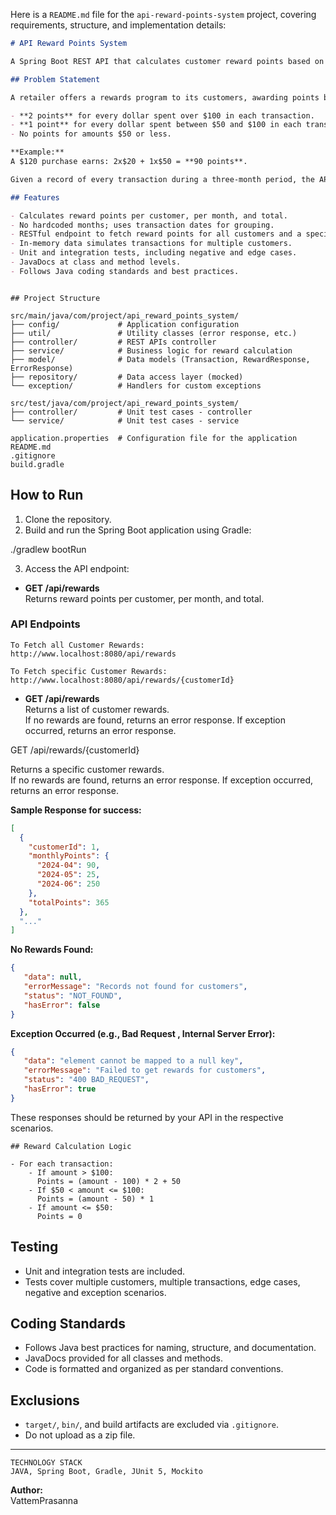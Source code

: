 Here is a `README.md` file for the `api-reward-points-system` project, covering requirements, structure, and implementation details:

```markdown
# API Reward Points System

A Spring Boot REST API that calculates customer reward points based on their transaction history, as per the requirements for a web API developer assignment.

## Problem Statement

A retailer offers a rewards program to its customers, awarding points based on each recorded purchase:

- **2 points** for every dollar spent over $100 in each transaction.
- **1 point** for every dollar spent between $50 and $100 in each transaction.
- No points for amounts $50 or less.

**Example:**  
A $120 purchase earns: 2x$20 + 1x$50 = **90 points**.

Given a record of every transaction during a three-month period, the API calculates the reward points earned for each customer per month and in total.

## Features

- Calculates reward points per customer, per month, and total.
- No hardcoded months; uses transaction dates for grouping.
- RESTful endpoint to fetch reward points for all customers and a specific customer.
- In-memory data simulates transactions for multiple customers.
- Unit and integration tests, including negative and edge cases.
- JavaDocs at class and method levels.
- Follows Java coding standards and best practices.
```
```

## Project Structure

src/main/java/com/project/api_reward_points_system/
├── config/             # Application configuration
├── util/               # Utility classes (error response, etc.)
├── controller/         # REST APIs controller
├── service/            # Business logic for reward calculation
├── model/              # Data models (Transaction, RewardResponse, ErrorResponse)
├── repository/         # Data access layer (mocked)
└── exception/          # Handlers for custom exceptions

src/test/java/com/project/api_reward_points_system/
├── controller/         # Unit test cases - controller
└── service/            # Unit test cases - service

application.properties  # Configuration file for the application
README.md
.gitignore
build.gradle
```

## How to Run

1. Clone the repository.
2. Build and run the Spring Boot application using Gradle:
   
./gradlew bootRun

3. Access the API endpoint:

- **GET /api/rewards**  
  Returns reward points per customer, per month, and total.


### API Endpoints
```
To Fetch all Customer Rewards:
http://www.localhost:8080/api/rewards

To Fetch specific Customer Rewards:
http://www.localhost:8080/api/rewards/{customerId}
```


- **GET /api/rewards**  
  Returns a list of customer rewards.  
  If no rewards are found, returns an error response.
  If exception occurred, returns an error response.


GET /api/rewards/{customerId}

Returns a specific customer rewards.  
If no rewards are found, returns an error response.
If exception occurred, returns an error response.

**Sample Response for success:**
```json
[
  {
    "customerId": 1,
    "monthlyPoints": {
      "2024-04": 90,
      "2024-05": 25,
      "2024-06": 250
    },
    "totalPoints": 365
  },
  "..."
]
```
**No Rewards Found:**
```json
{
   "data": null,
   "errorMessage": "Records not found for customers",
   "status": "NOT_FOUND",
   "hasError": false
}
```

**Exception Occurred (e.g., Bad Request , Internal Server Error):**
```json
{
   "data": "element cannot be mapped to a null key",
   "errorMessage": "Failed to get rewards for customers",
   "status": "400 BAD_REQUEST",
   "hasError": true
}
```

These responses should be returned by your API in the respective scenarios.
```
## Reward Calculation Logic

- For each transaction:
    - If amount > $100:  
      Points = (amount - 100) * 2 + 50
    - If $50 < amount <= $100:  
      Points = (amount - 50) * 1
    - If amount <= $50:  
      Points = 0
```
## Testing

- Unit and integration tests are included.
- Tests cover multiple customers, multiple transactions, edge cases, negative and exception scenarios.

## Coding Standards

- Follows Java best practices for naming, structure, and documentation.
- JavaDocs provided for all classes and methods.
- Code is formatted and organized as per standard conventions.

## Exclusions

- `target/`, `bin/`, and build artifacts are excluded via `.gitignore`.
- Do not upload as a zip file.

---

```
TECHNOLOGY STACK
JAVA, Spring Boot, Gradle, JUnit 5, Mockito
```

**Author:**  
VattemPrasanna
